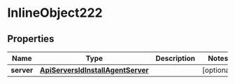 

# InlineObject222

## Properties

Name | Type | Description | Notes
------------ | ------------- | ------------- | -------------
**server** | [**ApiServersIdInstallAgentServer**](ApiServersIdInstallAgentServer.md) |  |  [optional]



